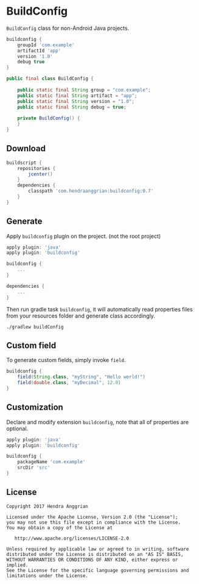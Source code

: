 BuildConfig
===========
`BuildConfig` class for non-Android Java projects.

```gradle
buildconfig {
    groupId 'com.example'
    artifactId 'app'
    version '1.0'
    debug true
}
```

```java
public final class BuildConfig {
    
    public static final String group = "com.example";
    public static final String artifact = "app";
    public static final String version = "1.0";
    public static final String debug = true;
    
    private BuildConfig() {
    }
}
```

Download
--------
```gradle
buildscript {
    repositories {
        jcenter()
    }
    dependencies {
        classpath 'com.hendraanggrian:buildconfig:0.7'
    }
}
```

Generate
--------
Apply `buildconfig` plugin on the project. (not the root project)

```gradle
apply plugin: 'java'
apply plugin: 'buildconfig'

buildconfig {
    ...
}

dependencies {
    ...
}
```

Then run gradle task `buildconfig`, it will automatically read properties files from your resources folder and generate class accordingly.

```
./gradlew buildConfig
```

Custom field
------------
To generate custom fields, simply invoke `field`.

```gradle
buildconfig {
    field(String.class, "myString", "Hello world!")
    field(double.class, "myDecimal", 12.0)
}
```

Customization
-------------
Declare and modify extension `buildconfig`, note that all of properties are optional.

```gradle
apply plugin: 'java'
apply plugin: 'buildconfig'

buildconfig {
    packageName 'com.example'
    srcDir 'src'
}
```

License
-------
    Copyright 2017 Hendra Anggrian

    Licensed under the Apache License, Version 2.0 (the "License");
    you may not use this file except in compliance with the License.
    You may obtain a copy of the License at

       http://www.apache.org/licenses/LICENSE-2.0

    Unless required by applicable law or agreed to in writing, software
    distributed under the License is distributed on an "AS IS" BASIS,
    WITHOUT WARRANTIES OR CONDITIONS OF ANY KIND, either express or implied.
    See the License for the specific language governing permissions and
    limitations under the License.
